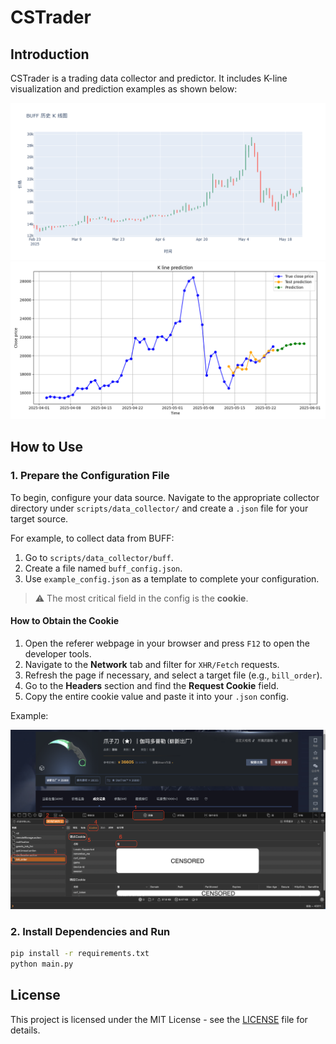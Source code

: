 # CSTrader

## Introduction

CSTrader is a trading data collector and predictor. It includes K-line visualization and prediction examples as shown below:

![K-line Example](figs/kline.png)  
![Prediction Example](figs/pred.png)

## How to Use

### 1. Prepare the Configuration File

To begin, configure your data source. Navigate to the appropriate collector directory under `scripts/data_collector/` and create a `.json` file for your target source.

For example, to collect data from BUFF:

1. Go to `scripts/data_collector/buff`.
2. Create a file named `buff_config.json`.
3. Use `example_config.json` as a template to complete your configuration.

> ⚠️ The most critical field in the config is the **cookie**.

#### How to Obtain the Cookie

1. Open the referer webpage in your browser and press `F12` to open the developer tools.
2. Navigate to the **Network** tab and filter for `XHR/Fetch` requests.
3. Refresh the page if necessary, and select a target file (e.g., `bill_order`).
4. Go to the **Headers** section and find the **Request Cookie** field.
5. Copy the entire cookie value and paste it into your `.json` config.

Example:

![How to Get Cookie](figs/example.png)

### 2. Install Dependencies and Run

```bash
pip install -r requirements.txt
python main.py
```

## License

This project is licensed under the MIT License - see the [LICENSE](./LICENSE) file for details.
